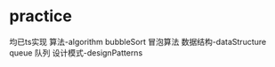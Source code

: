 # practice
均已ts实现
算法-algorithm
    bubbleSort 冒泡算法
数据结构-dataStructure
    queue 队列
设计模式-designPatterns